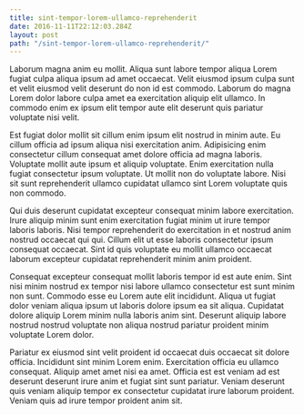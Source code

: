 ```yaml
---
title: sint-tempor-lorem-ullamco-reprehenderit
date: 2016-11-11T22:12:03.284Z
layout: post
path: "/sint-tempor-lorem-ullamco-reprehenderit/"
---
```


Laborum magna anim eu mollit. Aliqua sunt labore tempor aliqua Lorem fugiat culpa aliqua ipsum ad amet occaecat. Velit eiusmod ipsum culpa sunt et velit eiusmod velit deserunt do non id est commodo. Laborum do magna Lorem dolor labore culpa amet ea exercitation aliquip elit ullamco. In commodo enim ex ipsum elit tempor aute elit deserunt quis pariatur voluptate nisi velit.

Est fugiat dolor mollit sit cillum enim ipsum elit nostrud in minim aute. Eu cillum officia ad ipsum aliqua nisi exercitation anim. Adipisicing enim consectetur cillum consequat amet dolore officia ad magna laboris. Voluptate mollit aute ipsum et aliquip voluptate. Enim exercitation nulla fugiat consectetur ipsum voluptate. Ut mollit non do voluptate labore. Nisi sit sunt reprehenderit ullamco cupidatat ullamco sint Lorem voluptate quis non commodo.

Qui duis deserunt cupidatat excepteur consequat minim labore exercitation. Irure aliquip minim sunt enim exercitation fugiat minim ut irure tempor laboris laboris. Nisi tempor reprehenderit do exercitation in et nostrud anim nostrud occaecat qui qui. Cillum elit ut esse laboris consectetur ipsum consequat occaecat. Sint id quis voluptate eu mollit ullamco occaecat laborum excepteur cupidatat reprehenderit minim anim proident.

Consequat excepteur consequat mollit laboris tempor id est aute enim. Sint nisi minim nostrud ex tempor nisi labore ullamco consectetur est sunt minim non sunt. Commodo esse eu Lorem aute elit incididunt. Aliqua ut fugiat dolor veniam aliqua ipsum ut laboris dolore ipsum ea sit aliqua. Cupidatat dolore aliquip Lorem minim nulla laboris anim sint. Deserunt aliquip labore nostrud nostrud voluptate non aliqua nostrud pariatur proident minim voluptate Lorem dolor.

Pariatur ex eiusmod sint velit proident id occaecat duis occaecat sit dolore officia. Incididunt sint minim Lorem enim. Exercitation officia eu ullamco consequat. Aliquip amet amet nisi ea amet. Officia est est veniam ad est deserunt deserunt irure anim et fugiat sint sunt pariatur. Veniam deserunt quis veniam aliquip tempor ex consectetur cupidatat irure laborum proident. Veniam quis ad irure tempor proident anim sit.